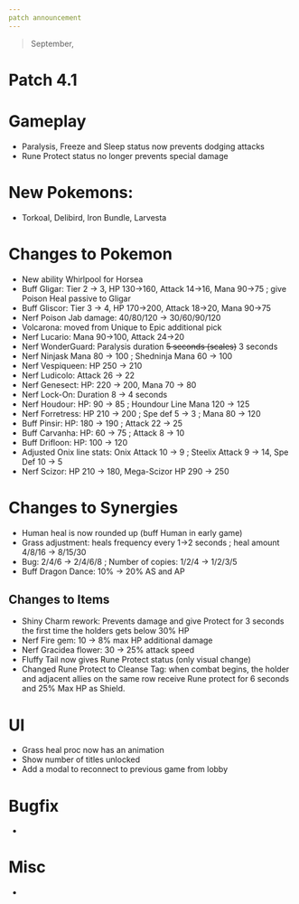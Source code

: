 ```yaml
---
patch announcement
---
```


> September,

# Patch 4.1

# Gameplay

- Paralysis, Freeze and Sleep status now prevents dodging attacks
- Rune Protect status no longer prevents special damage

# New Pokemons:

- Torkoal, Delibird, Iron Bundle, Larvesta

# Changes to Pokemon

- New ability Whirlpool for Horsea
- Buff Gligar: Tier 2 → 3, HP 130→160, Attack 14→16, Mana 90→75 ; give Poison Heal passive to Gligar
- Buff Gliscor: Tier 3 → 4, HP 170→200, Attack 18→20, Mana 90→75
- Nerf Poison Jab damage: 40/80/120 → 30/60/90/120
- Volcarona: moved from Unique to Epic additional pick
- Nerf Lucario: Mana 90→100, Attack 24→20
- Nerf WonderGuard: Paralysis duration ~~5 seconds (scales)~~ 3 seconds
- Nerf Ninjask Mana 80 → 100 ; Shedninja Mana 60 → 100
- Nerf Vespiqueen: HP 250 → 210
- Nerf Ludicolo: Attack 26 → 22
- Nerf Genesect: HP: 220 → 200, Mana 70 → 80
- Nerf Lock-On: Duration 8 → 4 seconds
- Nerf Houdour: HP: 90 → 85 ; Houndour Line Mana 120 → 125
- Nerf Forretress: HP 210 → 200 ; Spe def 5 → 3 ; Mana 80 → 120
- Buff Pinsir: HP: 180 → 190 ; Attack 22 → 25
- Buff Carvanha: HP: 60 → 75 ; Attack 8 → 10
- Buff Drifloon: HP: 100 → 120
- Adjusted Onix line stats: Onix Attack 10 → 9 ; Steelix Attack 9 → 14, Spe Def 10 → 5
- Nerf Scizor: HP 210 → 180, Mega-Scizor HP 290 → 250

# Changes to Synergies

- Human heal is now rounded up (buff Human in early game)
- Grass adjustment: heals frequency every 1→2 seconds ; heal amount 4/8/16 → 8/15/30
- Bug: 2/4/6 → 2/4/6/8 ; Number of copies: 1/2/4 → 1/2/3/5
- Buff Dragon Dance: 10% → 20% AS and AP

## Changes to Items

- Shiny Charm rework: Prevents damage and give Protect for 3 seconds the first time the holders gets below 30% HP
- Nerf Fire gem: 10 → 8% max HP additional damage
- Nerf Gracidea flower: 30 → 25% attack speed
- Fluffy Tail now gives Rune Protect status (only visual change)
- Changed Rune Protect to Cleanse Tag: when combat begins, the holder and adjacent allies on the same row receive Rune protect for 6 seconds and 25% Max HP as Shield.

# UI

- Grass heal proc now has an animation
- Show number of titles unlocked
- Add a modal to reconnect to previous game from lobby

# Bugfix

-

# Misc

-
